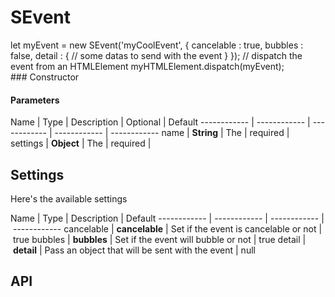 # SEvent
let myEvent &#x3D; new SEvent(&#x27;myCoolEvent&#x27;, {
cancelable : true,
bubbles : false,
detail : {
// some datas to send with the event
}
});
// dispatch the event from an HTMLElement
myHTMLElement.dispatch(myEvent);
### Constructor

#### Parameters

Name | Type | Description | Optional | Default
------------ | ------------ | ------------ | ------------ | ------------
name | **String** | The | required | 
settings | **Object** | The | required | 

## Settings
Here&#x27;s the available settings

Name | Type | Description | Default
------------ | ------------ | ------------ | ------------
cancelable | **cancelable** | Set if the event is cancelable or not | true
bubbles | **bubbles** | Set if the event will bubble or not | true
detail | **detail** | Pass an object that will be sent with the event | null
## API


